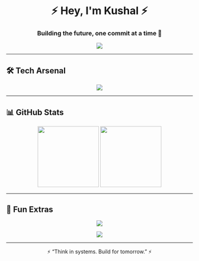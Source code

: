 <!-- Futuristic Header -->
<h1 align="center">⚡ Hey, I'm Kushal ⚡</h1>
<h3 align="center">Building the future, one commit at a time 👾</h3>

<!-- Animated Typing -->
<p align="center">
  <img src="https://readme-typing-svg.herokuapp.com?font=Fira+Code&size=22&pause=1000&color=00F7FF&center=true&vCenter=true&width=600&lines=Full-Stack+Developer;React+%7C+Node+%7C+Express%7C+MongoDB;Eat+Sleep+Code+Repeat+%26+Design;Always+Learning+%F0%9F%9A%80" />
</p>

---

## 🛠️ Tech Arsenal  

<p align="center">
  <img src="https://skillicons.dev/icons?i=js,ts,react,nodejs,express,mongodb,html,css,tailwind,git,github,vscode" />
</p>

---

## 📊 GitHub Stats  

<p align="center">
  <img src="https://github-readme-stats.vercel.app/api?username=Kushalkush-dev&show_icons=true&theme=tokyonight" height="165"/>
  <img src="https://github-readme-streak-stats.herokuapp.com/?user=Kushalkush-dev&theme=tokyonight" height="165"/>
</p>

---

## 🌌 Fun Extras  

<p align="center">
  <img src="https://github-profile-trophy.vercel.app/?username=Kushalkush-dev&theme=radical&no-frame=true&row=1&column=7" />
</p>

<p align="center">
  <img src="https://github-readme-activity-graph.vercel.app/graph?username=Kushalkush-dev&theme=react-dark&hide_border=true&area=true" />
</p>

---

<p align="center">⚡ “Think in systems. Build for tomorrow.” ⚡</p>

